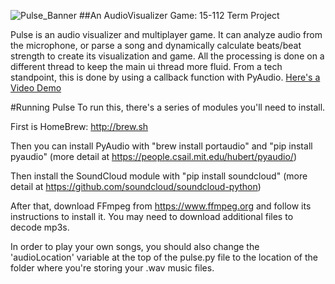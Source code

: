 ![Pulse_Banner](https://github.com/devanshk/Pulse/blob/master/thin_banner.jpg?raw=true)
##An AudioVisualizer Game: 15-112 Term Project

Pulse is an audio visualizer and multiplayer game.
It can analyze audio from the microphone, or parse a song and dynamically calculate beats/beat strength to create its visualization and game. All the processing is done on a different thread to keep the main ui thread more fluid. From a tech standpoint, this is done by using a callback function with PyAudio.
[Here's a Video Demo](https://www.youtube.com/watch?v=QLwTMGOUm10)

#Running Pulse
To run this, there's a series of modules you'll need to install.

First is HomeBrew: http://brew.sh

Then you can install PyAudio with "brew install portaudio" and "pip install pyaudio" (more detail at https://people.csail.mit.edu/hubert/pyaudio/)

Then install the SoundCloud module with "pip install soundcloud" (more detail at https://github.com/soundcloud/soundcloud-python)

After that, download FFmpeg from https://www.ffmpeg.org and follow its instructions to install it. You may need to download additional files to decode mp3s.

In order to play your own songs, you should also change the 'audioLocation' variable at the top of the pulse.py file to the location of the folder where you're storing your .wav music files.
